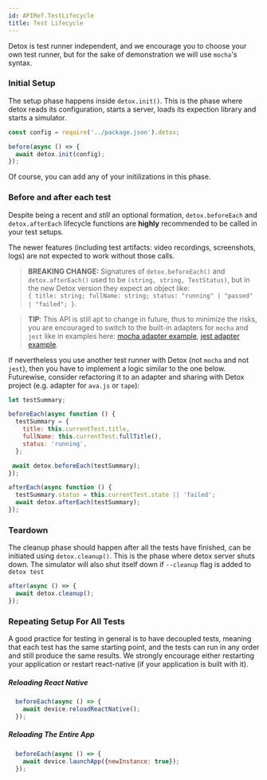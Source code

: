 ```yaml
---
id: APIRef.TestLifecycle
title: Test Lifecycle
---
```


Detox is test runner independent, and we encourage you to choose your own test runner, but for the sake of demonstration we will use `mocha`'s syntax.


### Initial Setup
The setup phase happens inside `detox.init()`. This is the phase where detox reads its configuration, starts a server, loads its expection library and starts a simulator.

```js
const config = require('../package.json').detox;

before(async () => {
  await detox.init(config);
});
```

Of course, you can add any of your initilizations in this phase.

### Before and after each test

Despite being a recent and *still* an optional formation, `detox.beforeEach` and `detox.afterEach` lifecycle functions are **highly** recommended to be called in your test setups.

The newer features (including test artifacts: video recordings, screenshots, logs) are not expected to work without those calls.

> **BREAKING CHANGE:** Signatures of `detox.beforeEach()` and `detox.afterEach()` used to be `(string, string, TestStatus)`, but in the new Detox version they expect an object like:  
 `{ title: string; fullName: string; status: "running" | "passed" | "failed"; }`.  
 
> **TIP**: This API is still apt to change in future, thus to minimize the risks, you are encouraged to switch to the built-in adapters for `mocha` and `jest` like in examples here: [mocha adapter example](/examples/demo-react-native/e2e/init.js), [jest adapter example](/examples/demo-react-native-jest/e2e/init.js).

If nevertheless you use another test runner with Detox (not `mocha` and not `jest`), then you have to implement a logic similar to the one below. Futurewise, consider refactoring it to an adapter and sharing with Detox project (e.g. adapter for `ava.js` or `tape`):

```js
let testSummary;

beforeEach(async function () {
  testSummary = {
    title: this.currentTest.title,
    fullName: this.currentTest.fullTitle(),
    status: 'running',
  };

 await detox.beforeEach(testSummary);
});

afterEach(async function () {
  testSummary.status = this.currentTest.state || 'failed';
  await detox.afterEach(testSummary);
});
```

### Teardown
The cleanup phase should happen after all the tests have finished, can be initiated using `detox.cleanup()`. This is the phase where detox server shuts down. The simulator will also shut itself down if `--cleanup` flag is added to `detox test`

```js
after(async () => {
  await detox.cleanup();
});
```

### Repeating Setup For All Tests

A good practice for testing in general is to have decoupled tests, meaning that each test has the same starting point, and the tests can run in any order and still produce the same results. We strongly encourage either restarting your application or restart react-native (if your application is built with it).

##### Reloading React Native

```js
  beforeEach(async () => {
    await device.reloadReactNative();
  });
```

##### Reloading The Entire App

```js
  beforeEach(async () => {
    await device.launchApp({newInstance: true});
  });
```
